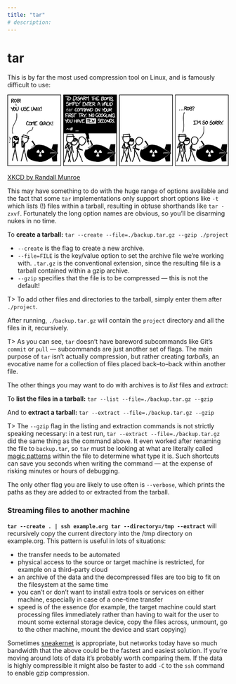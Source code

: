 ```yaml
---
title: "tar"
# description:
---
```


# tar


This is by far the most used compression tool on Linux, and is famously difficult to use:

[![`tar`](./public/images/compression/tar.png)](https://www.xkcd.com/1168/)

[XKCD by Randall Munroe](https://www.xkcd.com/)

This may have something to do with the huge range of options available and the fact that some `tar` implementations only support short options like `-t` which lis*t*s (!) files within a tarball, resulting in obtuse shorthands like `tar -zxvf`. Fortunately the long option names are obvious, so you’ll be disarming nukes in no time.

To **create a tarball:** `tar --create --file=./backup.tar.gz --gzip ./project`

- `--create` is the flag to create a new archive.
- `--file=FILE` is the key/value option to set the archive file we’re working with. `.tar.gz` is the conventional extension, since the resulting file is a tarball contained within a gzip archive.
- `--gzip` specifies that the file is to be compressed — this is not the default!

T> To add other files and directories to the tarball, simply enter them after `./project`.

After running, `./backup.tar.gz` will contain the `project` directory and all the files in it, recursively.

T> As you can see, `tar` doesn’t have bareword subcommands like Git’s `commit` or `pull` — subcommands are just another set of flags. The main purpose of `tar` isn’t actually compression, but rather creating *tarballs,* an evocative name for a collection of files placed back–to–back within another file.

The other things you may want to do with archives is to *list* files and *extract*:

To **list the files in a tarball:** `tar --list --file=./backup.tar.gz --gzip`

And to **extract a tarball:** `tar --extract --file=./backup.tar.gz --gzip`

T> The `--gzip` flag in the listing and extraction commands is not strictly speaking necessary: in a test run, `tar --extract --file=./backup.tar.gz` did the same thing as the command above. It even worked after renaming the file to `backup.tar`, so `tar` must be looking at what are literally called [magic patterns](https://linux.die.net/man/5/magic) within the file to determine what type it is. Such shortcuts can save you seconds when writing the command — at the expense of risking minutes or hours of debugging.

The only other flag you are likely to use often is `--verbose`, which prints the paths as they are added to or extracted from the tarball.

### Streaming files to another machine

**`tar --create . | ssh example.org tar --directory=/tmp --extract`** will recursively copy the current directory into the /tmp directory on example.org. This pattern is useful in lots of situations:

- the transfer needs to be automated
- physical access to the source or target machine is restricted, for example on a third–party cloud
- an archive of the data and the decompressed files are too big to fit on the filesystem at the same time
- you can’t or don’t want to install extra tools or services on either machine, especially in case of a one–time transfer
- speed is of the essence (for example, the target machine could start processing files immediately rather than having to wait for the user to mount some external storage device, copy the files across, unmount, go to the other machine, mount the device and start copying)

Sometimes [sneakernet](https://en.wikipedia.org/w/index.php?title=Sneakernet&oldid=1006394889) is appropriate, but networks today have so much bandwidth that the above could be the fastest and easiest solution. If you’re moving around lots of data it’s probably worth comparing them. If the data is highly compressible it might also be faster to add `-C` to the `ssh` command to enable gzip compression.
